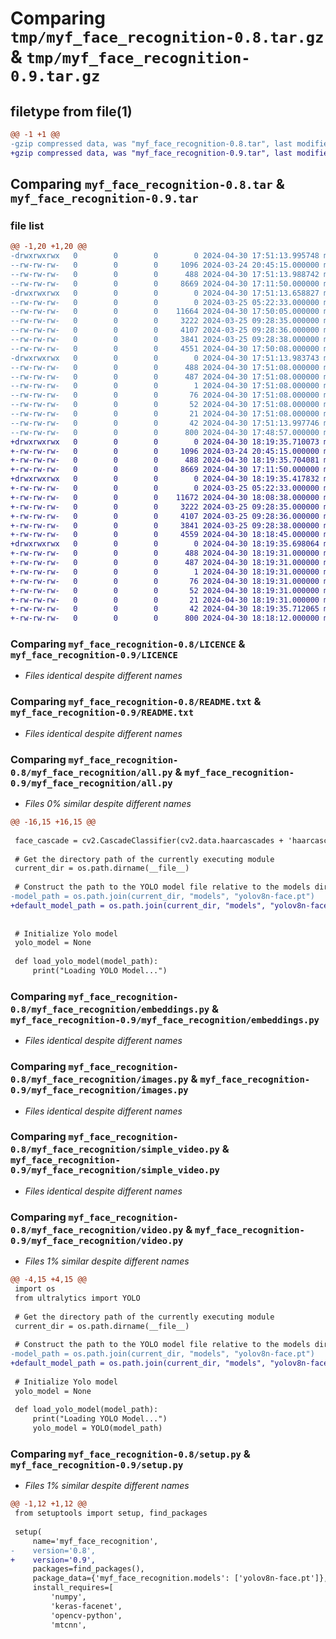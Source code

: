 # Comparing `tmp/myf_face_recognition-0.8.tar.gz` & `tmp/myf_face_recognition-0.9.tar.gz`

## filetype from file(1)

```diff
@@ -1 +1 @@
-gzip compressed data, was "myf_face_recognition-0.8.tar", last modified: Tue Apr 30 17:51:14 2024, max compression
+gzip compressed data, was "myf_face_recognition-0.9.tar", last modified: Tue Apr 30 18:19:36 2024, max compression
```

## Comparing `myf_face_recognition-0.8.tar` & `myf_face_recognition-0.9.tar`

### file list

```diff
@@ -1,20 +1,20 @@
-drwxrwxrwx   0        0        0        0 2024-04-30 17:51:13.995748 myf_face_recognition-0.8/
--rw-rw-rw-   0        0        0     1096 2024-03-24 20:45:15.000000 myf_face_recognition-0.8/LICENCE
--rw-rw-rw-   0        0        0      488 2024-04-30 17:51:13.988742 myf_face_recognition-0.8/PKG-INFO
--rw-rw-rw-   0        0        0     8669 2024-04-30 17:11:50.000000 myf_face_recognition-0.8/README.txt
-drwxrwxrwx   0        0        0        0 2024-04-30 17:51:13.658827 myf_face_recognition-0.8/myf_face_recognition/
--rw-rw-rw-   0        0        0        0 2024-03-25 05:22:33.000000 myf_face_recognition-0.8/myf_face_recognition/__init__.py
--rw-rw-rw-   0        0        0    11664 2024-04-30 17:50:05.000000 myf_face_recognition-0.8/myf_face_recognition/all.py
--rw-rw-rw-   0        0        0     3222 2024-03-25 09:28:35.000000 myf_face_recognition-0.8/myf_face_recognition/embeddings.py
--rw-rw-rw-   0        0        0     4107 2024-03-25 09:28:36.000000 myf_face_recognition-0.8/myf_face_recognition/images.py
--rw-rw-rw-   0        0        0     3841 2024-03-25 09:28:38.000000 myf_face_recognition-0.8/myf_face_recognition/simple_video.py
--rw-rw-rw-   0        0        0     4551 2024-04-30 17:50:08.000000 myf_face_recognition-0.8/myf_face_recognition/video.py
-drwxrwxrwx   0        0        0        0 2024-04-30 17:51:13.983743 myf_face_recognition-0.8/myf_face_recognition.egg-info/
--rw-rw-rw-   0        0        0      488 2024-04-30 17:51:08.000000 myf_face_recognition-0.8/myf_face_recognition.egg-info/PKG-INFO
--rw-rw-rw-   0        0        0      487 2024-04-30 17:51:08.000000 myf_face_recognition-0.8/myf_face_recognition.egg-info/SOURCES.txt
--rw-rw-rw-   0        0        0        1 2024-04-30 17:51:08.000000 myf_face_recognition-0.8/myf_face_recognition.egg-info/dependency_links.txt
--rw-rw-rw-   0        0        0       76 2024-04-30 17:51:08.000000 myf_face_recognition-0.8/myf_face_recognition.egg-info/entry_points.txt
--rw-rw-rw-   0        0        0       52 2024-04-30 17:51:08.000000 myf_face_recognition-0.8/myf_face_recognition.egg-info/requires.txt
--rw-rw-rw-   0        0        0       21 2024-04-30 17:51:08.000000 myf_face_recognition-0.8/myf_face_recognition.egg-info/top_level.txt
--rw-rw-rw-   0        0        0       42 2024-04-30 17:51:13.997746 myf_face_recognition-0.8/setup.cfg
--rw-rw-rw-   0        0        0      800 2024-04-30 17:48:57.000000 myf_face_recognition-0.8/setup.py
+drwxrwxrwx   0        0        0        0 2024-04-30 18:19:35.710073 myf_face_recognition-0.9/
+-rw-rw-rw-   0        0        0     1096 2024-03-24 20:45:15.000000 myf_face_recognition-0.9/LICENCE
+-rw-rw-rw-   0        0        0      488 2024-04-30 18:19:35.704081 myf_face_recognition-0.9/PKG-INFO
+-rw-rw-rw-   0        0        0     8669 2024-04-30 17:11:50.000000 myf_face_recognition-0.9/README.txt
+drwxrwxrwx   0        0        0        0 2024-04-30 18:19:35.417832 myf_face_recognition-0.9/myf_face_recognition/
+-rw-rw-rw-   0        0        0        0 2024-03-25 05:22:33.000000 myf_face_recognition-0.9/myf_face_recognition/__init__.py
+-rw-rw-rw-   0        0        0    11672 2024-04-30 18:08:38.000000 myf_face_recognition-0.9/myf_face_recognition/all.py
+-rw-rw-rw-   0        0        0     3222 2024-03-25 09:28:35.000000 myf_face_recognition-0.9/myf_face_recognition/embeddings.py
+-rw-rw-rw-   0        0        0     4107 2024-03-25 09:28:36.000000 myf_face_recognition-0.9/myf_face_recognition/images.py
+-rw-rw-rw-   0        0        0     3841 2024-03-25 09:28:38.000000 myf_face_recognition-0.9/myf_face_recognition/simple_video.py
+-rw-rw-rw-   0        0        0     4559 2024-04-30 18:18:45.000000 myf_face_recognition-0.9/myf_face_recognition/video.py
+drwxrwxrwx   0        0        0        0 2024-04-30 18:19:35.698064 myf_face_recognition-0.9/myf_face_recognition.egg-info/
+-rw-rw-rw-   0        0        0      488 2024-04-30 18:19:31.000000 myf_face_recognition-0.9/myf_face_recognition.egg-info/PKG-INFO
+-rw-rw-rw-   0        0        0      487 2024-04-30 18:19:31.000000 myf_face_recognition-0.9/myf_face_recognition.egg-info/SOURCES.txt
+-rw-rw-rw-   0        0        0        1 2024-04-30 18:19:31.000000 myf_face_recognition-0.9/myf_face_recognition.egg-info/dependency_links.txt
+-rw-rw-rw-   0        0        0       76 2024-04-30 18:19:31.000000 myf_face_recognition-0.9/myf_face_recognition.egg-info/entry_points.txt
+-rw-rw-rw-   0        0        0       52 2024-04-30 18:19:31.000000 myf_face_recognition-0.9/myf_face_recognition.egg-info/requires.txt
+-rw-rw-rw-   0        0        0       21 2024-04-30 18:19:31.000000 myf_face_recognition-0.9/myf_face_recognition.egg-info/top_level.txt
+-rw-rw-rw-   0        0        0       42 2024-04-30 18:19:35.712065 myf_face_recognition-0.9/setup.cfg
+-rw-rw-rw-   0        0        0      800 2024-04-30 18:18:12.000000 myf_face_recognition-0.9/setup.py
```

### Comparing `myf_face_recognition-0.8/LICENCE` & `myf_face_recognition-0.9/LICENCE`

 * *Files identical despite different names*

### Comparing `myf_face_recognition-0.8/README.txt` & `myf_face_recognition-0.9/README.txt`

 * *Files identical despite different names*

### Comparing `myf_face_recognition-0.8/myf_face_recognition/all.py` & `myf_face_recognition-0.9/myf_face_recognition/all.py`

 * *Files 0% similar despite different names*

```diff
@@ -16,15 +16,15 @@
 
 face_cascade = cv2.CascadeClassifier(cv2.data.haarcascades + 'haarcascade_frontalface_default.xml')
 
 # Get the directory path of the currently executing module
 current_dir = os.path.dirname(__file__)
 
 # Construct the path to the YOLO model file relative to the models directory
-model_path = os.path.join(current_dir, "models", "yolov8n-face.pt")
+default_model_path = os.path.join(current_dir, "models", "yolov8n-face.pt")
 
 
 # Initialize Yolo model
 yolo_model = None
 
 def load_yolo_model(model_path):
     print("Loading YOLO Model...")
```

### Comparing `myf_face_recognition-0.8/myf_face_recognition/embeddings.py` & `myf_face_recognition-0.9/myf_face_recognition/embeddings.py`

 * *Files identical despite different names*

### Comparing `myf_face_recognition-0.8/myf_face_recognition/images.py` & `myf_face_recognition-0.9/myf_face_recognition/images.py`

 * *Files identical despite different names*

### Comparing `myf_face_recognition-0.8/myf_face_recognition/simple_video.py` & `myf_face_recognition-0.9/myf_face_recognition/simple_video.py`

 * *Files identical despite different names*

### Comparing `myf_face_recognition-0.8/myf_face_recognition/video.py` & `myf_face_recognition-0.9/myf_face_recognition/video.py`

 * *Files 1% similar despite different names*

```diff
@@ -4,15 +4,15 @@
 import os
 from ultralytics import YOLO
 
 # Get the directory path of the currently executing module
 current_dir = os.path.dirname(__file__)
 
 # Construct the path to the YOLO model file relative to the models directory
-model_path = os.path.join(current_dir, "models", "yolov8n-face.pt")
+default_model_path = os.path.join(current_dir, "models", "yolov8n-face.pt")
 
 # Initialize Yolo model
 yolo_model = None
 
 def load_yolo_model(model_path):
     print("Loading YOLO Model...")
     yolo_model = YOLO(model_path)
```

### Comparing `myf_face_recognition-0.8/setup.py` & `myf_face_recognition-0.9/setup.py`

 * *Files 1% similar despite different names*

```diff
@@ -1,12 +1,12 @@
 from setuptools import setup, find_packages
 
 setup(
     name='myf_face_recognition',
-    version='0.8',
+    version='0.9',
     packages=find_packages(),
     package_data={'myf_face_recognition.models': ['yolov8n-face.pt']},
     install_requires=[
         'numpy',
         'keras-facenet',
         'opencv-python',
         'mtcnn',
```

